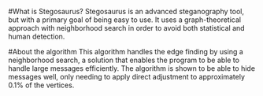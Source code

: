 #What is Stegosaurus?
Stegosaurus is an advanced steganography tool, but with a primary goal of being easy to use. It uses a graph-theoretical approach with neighborhood search in order to avoid both statistical and human detection.

#About the algorithm
This algorithm handles the edge finding by using a neighborhood search, a solution that enables the program to be able to handle large messages efficiently. The algorithm is shown to be able to hide messages well, only needing to apply direct adjustment to approximately 0.1% of the vertices.
